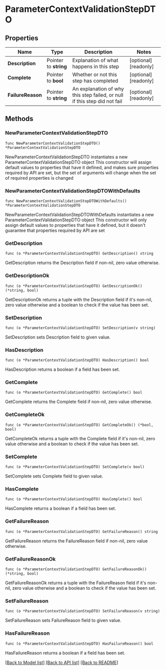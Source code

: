 # ParameterContextValidationStepDTO

## Properties

Name | Type | Description | Notes
------------ | ------------- | ------------- | -------------
**Description** | Pointer to **string** | Explanation of what happens in this step | [optional] [readonly] 
**Complete** | Pointer to **bool** | Whether or not this step has completed | [optional] [readonly] 
**FailureReason** | Pointer to **string** | An explanation of why this step failed, or null if this step did not fail | [optional] [readonly] 

## Methods

### NewParameterContextValidationStepDTO

`func NewParameterContextValidationStepDTO() *ParameterContextValidationStepDTO`

NewParameterContextValidationStepDTO instantiates a new ParameterContextValidationStepDTO object
This constructor will assign default values to properties that have it defined,
and makes sure properties required by API are set, but the set of arguments
will change when the set of required properties is changed

### NewParameterContextValidationStepDTOWithDefaults

`func NewParameterContextValidationStepDTOWithDefaults() *ParameterContextValidationStepDTO`

NewParameterContextValidationStepDTOWithDefaults instantiates a new ParameterContextValidationStepDTO object
This constructor will only assign default values to properties that have it defined,
but it doesn't guarantee that properties required by API are set

### GetDescription

`func (o *ParameterContextValidationStepDTO) GetDescription() string`

GetDescription returns the Description field if non-nil, zero value otherwise.

### GetDescriptionOk

`func (o *ParameterContextValidationStepDTO) GetDescriptionOk() (*string, bool)`

GetDescriptionOk returns a tuple with the Description field if it's non-nil, zero value otherwise
and a boolean to check if the value has been set.

### SetDescription

`func (o *ParameterContextValidationStepDTO) SetDescription(v string)`

SetDescription sets Description field to given value.

### HasDescription

`func (o *ParameterContextValidationStepDTO) HasDescription() bool`

HasDescription returns a boolean if a field has been set.

### GetComplete

`func (o *ParameterContextValidationStepDTO) GetComplete() bool`

GetComplete returns the Complete field if non-nil, zero value otherwise.

### GetCompleteOk

`func (o *ParameterContextValidationStepDTO) GetCompleteOk() (*bool, bool)`

GetCompleteOk returns a tuple with the Complete field if it's non-nil, zero value otherwise
and a boolean to check if the value has been set.

### SetComplete

`func (o *ParameterContextValidationStepDTO) SetComplete(v bool)`

SetComplete sets Complete field to given value.

### HasComplete

`func (o *ParameterContextValidationStepDTO) HasComplete() bool`

HasComplete returns a boolean if a field has been set.

### GetFailureReason

`func (o *ParameterContextValidationStepDTO) GetFailureReason() string`

GetFailureReason returns the FailureReason field if non-nil, zero value otherwise.

### GetFailureReasonOk

`func (o *ParameterContextValidationStepDTO) GetFailureReasonOk() (*string, bool)`

GetFailureReasonOk returns a tuple with the FailureReason field if it's non-nil, zero value otherwise
and a boolean to check if the value has been set.

### SetFailureReason

`func (o *ParameterContextValidationStepDTO) SetFailureReason(v string)`

SetFailureReason sets FailureReason field to given value.

### HasFailureReason

`func (o *ParameterContextValidationStepDTO) HasFailureReason() bool`

HasFailureReason returns a boolean if a field has been set.


[[Back to Model list]](../README.md#documentation-for-models) [[Back to API list]](../README.md#documentation-for-api-endpoints) [[Back to README]](../README.md)


